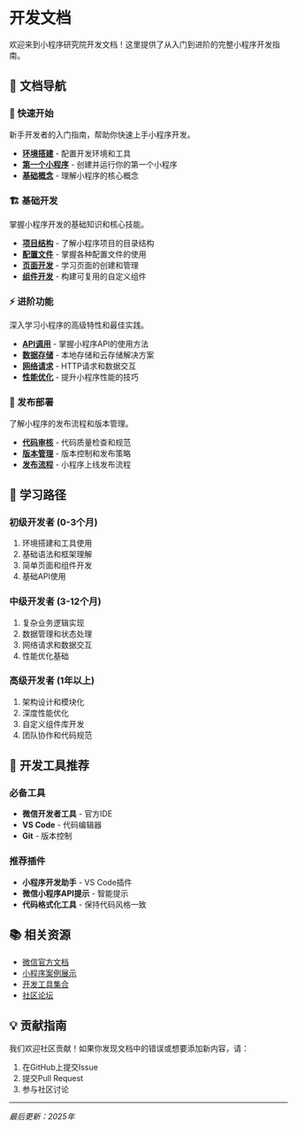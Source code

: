 # 开发文档

欢迎来到小程序研究院开发文档！这里提供了从入门到进阶的完整小程序开发指南。

## 📖 文档导航

### 🚀 快速开始
新手开发者的入门指南，帮助你快速上手小程序开发。

- **[环境搭建](./getting-started.md)** - 配置开发环境和工具
- **[第一个小程序](./first-app.md)** - 创建并运行你的第一个小程序
- **[基础概念](./basic-concepts.md)** - 理解小程序的核心概念

### 🏗️ 基础开发
掌握小程序开发的基础知识和核心技能。

- **[项目结构](./project-structure.md)** - 了解小程序项目的目录结构
- **[配置文件](./configuration.md)** - 掌握各种配置文件的使用
- **[页面开发](./page-development.md)** - 学习页面的创建和管理
- **[组件开发](./component-development.md)** - 构建可复用的自定义组件

### ⚡ 进阶功能
深入学习小程序的高级特性和最佳实践。

- **[API调用](./api-usage.md)** - 掌握小程序API的使用方法
- **[数据存储](./data-storage.md)** - 本地存储和云存储解决方案
- **[网络请求](./network-request.md)** - HTTP请求和数据交互
- **[性能优化](./performance.md)** - 提升小程序性能的技巧

### 🚀 发布部署
了解小程序的发布流程和版本管理。

- **[代码审核](./code-review.md)** - 代码质量检查和规范
- **[版本管理](./version-control.md)** - 版本控制和发布策略
- **[发布流程](./deployment.md)** - 小程序上线发布流程

## 🎯 学习路径

### 初级开发者 (0-3个月)
1. 环境搭建和工具使用
2. 基础语法和框架理解
3. 简单页面和组件开发
4. 基础API使用

### 中级开发者 (3-12个月)
1. 复杂业务逻辑实现
2. 数据管理和状态处理
3. 网络请求和数据交互
4. 性能优化基础

### 高级开发者 (1年以上)
1. 架构设计和模块化
2. 深度性能优化
3. 自定义组件库开发
4. 团队协作和代码规范

## 🔧 开发工具推荐

### 必备工具
- **微信开发者工具** - 官方IDE
- **VS Code** - 代码编辑器
- **Git** - 版本控制

### 推荐插件
- **小程序开发助手** - VS Code插件
- **微信小程序API提示** - 智能提示
- **代码格式化工具** - 保持代码风格一致

## 📚 相关资源

- [微信官方文档](https://developers.weixin.qq.com/miniprogram/dev/framework/)
- [小程序案例展示](/showcase/)
- [开发工具集合](/tools/)
- [社区论坛](/community/)

## 💡 贡献指南

我们欢迎社区贡献！如果你发现文档中的错误或想要添加新内容，请：

1. 在GitHub上提交Issue
2. 提交Pull Request
3. 参与社区讨论

---

*最后更新：2025年*
